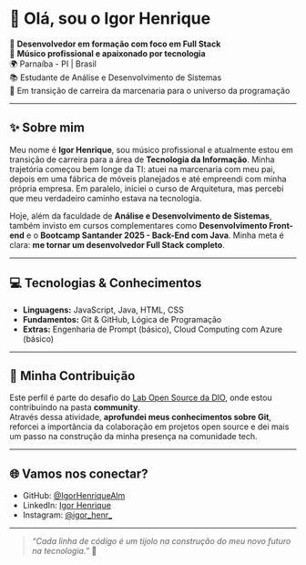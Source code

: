 # 👋 Olá, sou o Igor Henrique

🎯 **Desenvolvedor em formação com foco em Full Stack**  
🎸 **Músico profissional e apaixonado por tecnologia**  
🌍 Parnaíba - PI | Brasil  
📚 Estudante de Análise e Desenvolvimento de Sistemas  
🚀 Em transição de carreira da marcenaria para o universo da programação

---

## ✨ Sobre mim

Meu nome é **Igor Henrique**, sou músico profissional e atualmente estou em transição de carreira para a área de **Tecnologia da Informação**. Minha trajetória começou bem longe da TI: atuei na marcenaria com meu pai, depois em uma fábrica de móveis planejados e até empreendi com minha própria empresa. Em paralelo, iniciei o curso de Arquitetura, mas percebi que meu verdadeiro caminho estava na tecnologia.

Hoje, além da faculdade de **Análise e Desenvolvimento de Sistemas**, também invisto em cursos complementares como **Desenvolvimento Front-end** e o **Bootcamp Santander 2025 - Back-End com Java**. Minha meta é clara: **me tornar um desenvolvedor Full Stack completo**.

---

## 💻 Tecnologias & Conhecimentos

- **Linguagens:** JavaScript, Java, HTML, CSS  
- **Fundamentos:** Git & GitHub, Lógica de Programação  
- **Extras:** Engenharia de Prompt (básico), Cloud Computing com Azure (básico)

---

## 📌 Minha Contribuição

Este perfil é parte do desafio do [Lab Open Source da DIO](https://github.com/digitalinnovationone/dio-lab-open-source), onde estou contribuindo na pasta **community**.  
Através dessa atividade, **aprofundei meus conhecimentos sobre Git**, reforcei a importância da colaboração em projetos open source e dei mais um passo na construção da minha presença na comunidade tech.

---

## 🌐 Vamos nos conectar?

- GitHub: [@IgorHenriqueAlm](https://github.com/IgorHenriqueAlm)  
- LinkedIn: [Igor Henrique](https://www.linkedin.com/in/igor-henrique-b17840331/)  
- Instagram: [@igor_henr_](https://www.instagram.com/igor_henr_/)

---

> _“Cada linha de código é um tijolo na construção do meu novo futuro na tecnologia.”_ 🚀